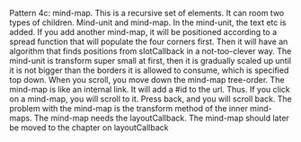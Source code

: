 Pattern 4c: mind-map.
This is a recursive set of elements.
It can room two types of children. Mind-unit and mind-map.
In the mind-unit, the text etc is added. If you add another mind-map, it will be positioned according to a spread function that will populate the four corners first. Then it will have an algorithm that finds positions from slotCallback in a not-too-clever way.
The mind-unit is transform super small at first, then it is gradually scaled up until it is not bigger than the borders it is allowed to consume, which is specified top down.
When you scroll, you move down the mind-map tree-order.
The mind-map is like an internal link. It will add a #id to the url. Thus.
If you click on a mind-map, you will scroll to it.
Press back, and you will scroll back.
The problem with the mind-map is the transform method of the inner mind-maps. The mind-map needs the layoutCallback.
The mind-map should later be moved to the chapter on layoutCallback
